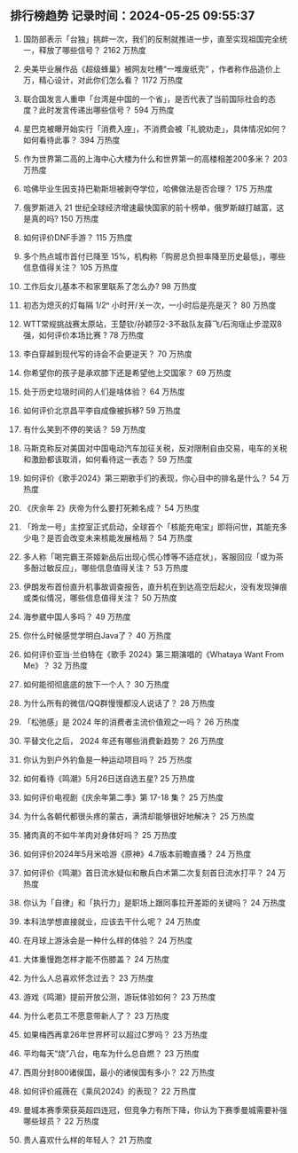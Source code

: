 
## 排行榜趋势 记录时间：2024-05-25 09:55:37
  
  1. 国防部表示「台独」挑衅一次，我们的反制就推进一步，直至实现祖国完全统一，释放了哪些信号？ 2162 万热度
    
  2. 央美毕业展作品《超级蜂巢》被网友吐槽“一堆废纸壳” ，作者称作品造价上万，精心设计，对此你们怎么看？ 1172 万热度
    
  3. 联合国发言人重申「台湾是中国的一个省」，是否代表了当前国际社会的态度？此时发言传递出哪些信号？ 594 万热度
    
  4. 星巴克被曝开始实行「消费入座」，不消费会被「礼貌劝走」，具体情况如何？如何看待此事？ 394 万热度
    
  5. 作为世界第二高的上海中心大楼为什么和世界第一的高楼相差200多米？ 203 万热度
    
  6. 哈佛毕业生因支持巴勒斯坦被剥夺学位，哈佛做法是否合理？ 175 万热度
    
  7. 俄罗斯进入 21 世纪全球经济增速最快国家的前十榜单，俄罗斯越打越富，这是真的吗? 150 万热度
    
  8. 如何评价DNF手游？ 115 万热度
    
  9. 多个热点城市首付已降至 15%，机构称「购房总负担率降至历史最低」，哪些信息值得关注？ 105 万热度
    
  10. 工作后女儿基本不和家里联系了怎么办? 98 万热度
    
  11. 初态为熄灭的灯每隔 1/2ⁿ 小时开/关一次，一小时后是亮是灭？ 80 万热度
    
  12. WTT常规挑战赛太原站，王楚钦/孙颖莎2-3不敌队友薛飞/石洵瑶止步混双8强，如何评价本场比赛 ? 78 万热度
    
  13. 李白穿越到现代写的诗会不会更逆天？ 70 万热度
    
  14. 你希望你的孩子是承欢膝下还是希望他上交国家？ 69 万热度
    
  15. 处于历史垃圾时间的人们是啥体验？ 64 万热度
    
  16. 如何评价北京昌平李自成像被拆移? 59 万热度
    
  17. 有什么笑到不停的笑话？ 59 万热度
    
  18. 马斯克称反对美国对中国电动汽车加征关税，反对限制自由交易，电车的关税和激励都该取消，如何看待这一表态？ 59 万热度
    
  19. 如何评价《歌手2024》第三期歌手们的表现，你心目中的排名是什么？ 54 万热度
    
  20. 《庆余年 2》庆帝为什么要打死赖名成？ 54 万热度
    
  21. 「玲龙一号」主控室正式启动，全球首个「核能充电宝」即将问世，其能充多少电？是否会改变未来核能发展格局？ 54 万热度
    
  22. 多人称「喝完霸王茶姬新品后出现心慌心悸等不适症状」，客服回应「或为茶多酚过敏反应」，哪些信息值得关注？ 53 万热度
    
  23. 伊朗发布首份直升机事故调查报告，直升机在到达高空后起火，没有发现弹痕或类似情况，哪些信息值得关注？ 50 万热度
    
  24. 海参崴中国人多吗？ 49 万热度
    
  25. 你什么时候感觉学明白Java了？ 40 万热度
    
  26. 如何评价亚当·兰伯特在《歌手 2024》第三期演唱的《Whataya Want From Me》？ 32 万热度
    
  27. 如何能彻彻底底的放下一个人？ 30 万热度
    
  28. 为什么所有的微信/QQ群慢慢都没人说话了？ 28 万热度
    
  29. 「松弛感」是 2024 年的消费者主流价值观之一吗？ 26 万热度
    
  30. 平替文化之后， 2024 年还有哪些消费新趋势？ 26 万热度
    
  31. 你认为到户外钓鱼是一种运动项目吗？ 25 万热度
    
  32. 如何看待《鸣潮》5月26日送自选五星? 25 万热度
    
  33. 如何评价电视剧《庆余年第二季》第 17-18 集？ 25 万热度
    
  34. 为什么各朝代都很头疼的蒙古，满清却能够很好地解决？ 25 万热度
    
  35. 猪肉真的不如牛羊肉对身体好吗？ 25 万热度
    
  36. 如何评价2024年5月米哈游《原神》4.7版本前瞻直播？ 24 万热度
    
  37. 如何评价《鸣潮》首日流水疑似和散兵白术第二次复刻首日流水打平？ 24 万热度
    
  38. 你认为「自律」和「执行力」是职场上跟同事拉开差距的关键吗？ 24 万热度
    
  39. 本科法学想直接就业，应该去干什么呢？ 24 万热度
    
  40. 在月球上游泳会是一种什么样的体验？ 24 万热度
    
  41. 大体重慢跑怎样才能不伤膝盖？ 24 万热度
    
  42. 为什么人总喜欢怀念过去？ 23 万热度
    
  43. 游戏《鸣潮》提前开放公测，游玩体验如何？ 23 万热度
    
  44. 为什么老员工不愿意带新人了？ 23 万热度
    
  45. 如果梅西再拿26年世界杯可以超过C罗吗？ 23 万热度
    
  46. 平均每天“烧”八台，电车为什么总自燃？ 23 万热度
    
  47. 西周分封800诸侯国，最小的诸侯国有多小？ 22 万热度
    
  48. 如何评价戚薇在《乘风2024》的表现？ 22 万热度
    
  49. 曼城本赛季荣获英超四连冠，但竞争力有所下降，你认为下赛季曼城需要补强哪些球员？ 22 万热度
    
  50. 贵人喜欢什么样的年轻人？ 21 万热度
    